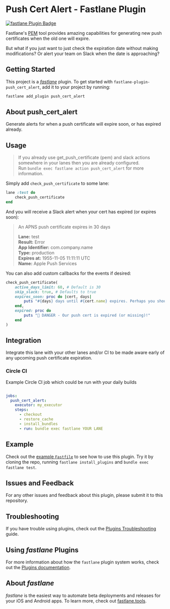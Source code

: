 # Push Cert Alert - Fastlane Plugin

[![fastlane Plugin Badge](https://rawcdn.githack.com/fastlane/fastlane/master/fastlane/assets/plugin-badge.svg)](https://rubygems.org/gems/fastlane-plugin-push_cert_alert)

Fastlane's [PEM](https://docs.fastlane.tools/actions/pem/) tool provides amazing capabilities for generating new push certificates when the old one will expire.

But what if you just want to just check the expiration date without making modifications? Or alert your team on Slack when the date is approaching?

## Getting Started

This project is a [_fastlane_](https://github.com/fastlane/fastlane) plugin. To get started with `fastlane-plugin-push_cert_alert`, add it to your project by running:

```bash
fastlane add_plugin push_cert_alert
```

## About push_cert_alert

Generate alerts for when a push certificate will expire soon, or has expired already.

## Usage

> If you already use get_push_certificate (pem) and slack actions somewhere in your lanes then you are already configured.\
> Run `bundle exec fastlane action push_cert_alert` for more information.

Simply add `check_push_certificate` to some lane:

```ruby
lane :test do
    check_push_certificate
end
```

And you will receive a Slack alert when your cert has expired (or expires soon):

> An APNS push certificate expires in 30 days
>
> **Lane:** test\
> **Result:** Error\
> **App Identifier:** com.company.name\
> **Type:**  production\
> **Expires at:** 1955-11-05 11:11:11 UTC\
> **Name:** Apple Push Services

You can also add custom callbacks for the events if desired:

```ruby
check_push_certificate(
    active_days_limit: 60, # Default is 30
    skip_slack: true, # Defaults to true
    expires_soon: proc do |cert, days|
        puts "#{days} days until #{cert.name} expires. Perhaps you should run `get_push_certificate` soon to upgrade your push services."
    end,
    expired: proc do
        puts "🚨 DANGER - Our push cert is expired (or missing)!"
    end
)
```

## Integration

Integrate this lane with your other lanes and/or CI to be made aware early of any upcoming push certificate expiration.

### Circle CI

Example Circle CI job which could be run with your daily builds

```yaml

jobs:
  push_cert_alert:
    executor: my_executor
    steps:
      - checkout
      - restore_cache
      - install_bundles
      - run: bundle exec fastlane YOUR LANE

```

## Example

Check out the [example `Fastfile`](fastlane/Fastfile) to see how to use this plugin. Try it by cloning the repo, running `fastlane install_plugins` and `bundle exec fastlane test`.

## Issues and Feedback

For any other issues and feedback about this plugin, please submit it to this repository.

## Troubleshooting

If you have trouble using plugins, check out the [Plugins Troubleshooting](https://docs.fastlane.tools/plugins/plugins-troubleshooting/) guide.

## Using _fastlane_ Plugins

For more information about how the `fastlane` plugin system works, check out the [Plugins documentation](https://docs.fastlane.tools/plugins/create-plugin/).

## About _fastlane_

_fastlane_ is the easiest way to automate beta deployments and releases for your iOS and Android apps. To learn more, check out [fastlane.tools](https://fastlane.tools).
